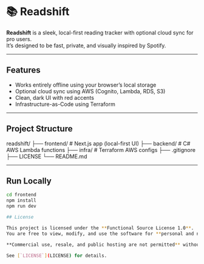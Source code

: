 # 📚 Readshift

**Readshift** is a sleek, local-first reading tracker with optional cloud sync for pro users.  
It’s designed to be fast, private, and visually inspired by Spotify.

---

## Features

- Works entirely offline using your browser’s local storage
- Optional cloud sync using AWS (Cognito, Lambda, RDS, S3)
- Clean, dark UI with red accents
- Infrastructure-as-Code using Terraform

---

## Project Structure
readshift/
├── frontend/ # Next.js app (local-first UI)
├── backend/ # C# AWS Lambda functions
├── infra/ # Terraform AWS configs
├── .gitignore
├── LICENSE
└── README.md

---

## Run Locally

```bash
cd frontend
npm install
npm run dev

## License

This project is licensed under the **Functional Source License 1.0**.  
You are free to view, modify, and use the software for **personal and non-commercial purposes**.

**Commercial use, resale, and public hosting are not permitted** without written permission.

See [`LICENSE`](LICENSE) for details.
